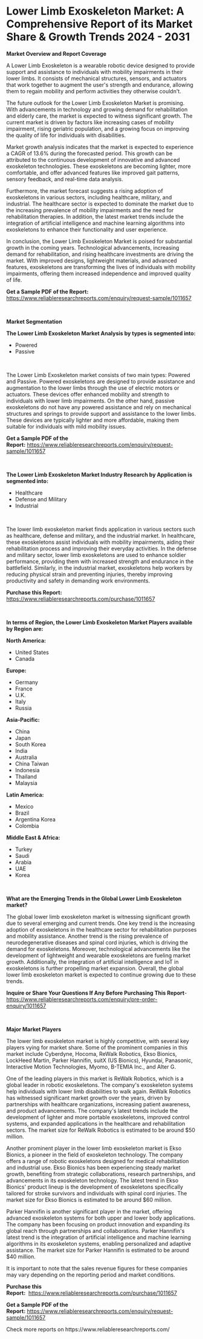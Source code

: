 <p><h1>Lower Limb Exoskeleton Market: A Comprehensive Report of its Market Share & Growth Trends 2024 - 2031</h1></p><p><strong>Market Overview and Report Coverage</strong></p>
<p><p>A Lower Limb Exoskeleton is a wearable robotic device designed to provide support and assistance to individuals with mobility impairments in their lower limbs. It consists of mechanical structures, sensors, and actuators that work together to augment the user's strength and endurance, allowing them to regain mobility and perform activities they otherwise couldn't.</p><p>The future outlook for the Lower Limb Exoskeleton Market is promising. With advancements in technology and growing demand for rehabilitation and elderly care, the market is expected to witness significant growth. The current market is driven by factors like increasing cases of mobility impairment, rising geriatric population, and a growing focus on improving the quality of life for individuals with disabilities.</p><p>Market growth analysis indicates that the market is expected to experience a CAGR of 13.6% during the forecasted period. This growth can be attributed to the continuous development of innovative and advanced exoskeleton technologies. These exoskeletons are becoming lighter, more comfortable, and offer advanced features like improved gait patterns, sensory feedback, and real-time data analysis.</p><p>Furthermore, the market forecast suggests a rising adoption of exoskeletons in various sectors, including healthcare, military, and industrial. The healthcare sector is expected to dominate the market due to the increasing prevalence of mobility impairments and the need for rehabilitation therapies. In addition, the latest market trends include the integration of artificial intelligence and machine learning algorithms into exoskeletons to enhance their functionality and user experience.</p><p>In conclusion, the Lower Limb Exoskeleton Market is poised for substantial growth in the coming years. Technological advancements, increasing demand for rehabilitation, and rising healthcare investments are driving the market. With improved designs, lightweight materials, and advanced features, exoskeletons are transforming the lives of individuals with mobility impairments, offering them increased independence and improved quality of life.</p></p>
<p><strong>Get a Sample PDF of the Report:</strong> <a href="https://www.reliableresearchreports.com/enquiry/request-sample/1011657">https://www.reliableresearchreports.com/enquiry/request-sample/1011657</a></p>
<p>&nbsp;</p>
<p><strong>Market Segmentation</strong></p>
<p><strong>The Lower Limb Exoskeleton Market Analysis by types is segmented into:</strong></p>
<p><ul><li>Powered</li><li>Passive</li></ul></p>
<p>&nbsp;</p>
<p><p>The Lower Limb Exoskeleton market consists of two main types: Powered and Passive. Powered exoskeletons are designed to provide assistance and augmentation to the lower limbs through the use of electric motors or actuators. These devices offer enhanced mobility and strength to individuals with lower limb impairments. On the other hand, passive exoskeletons do not have any powered assistance and rely on mechanical structures and springs to provide support and assistance to the lower limbs. These devices are typically lighter and more affordable, making them suitable for individuals with mild mobility issues.</p></p>
<p><strong>Get a Sample PDF of the Report:</strong>&nbsp;<a href="https://www.reliableresearchreports.com/enquiry/request-sample/1011657">https://www.reliableresearchreports.com/enquiry/request-sample/1011657</a></p>
<p>&nbsp;</p>
<p><strong>The Lower Limb Exoskeleton Market Industry Research by Application is segmented into:</strong></p>
<p><ul><li>Healthcare</li><li>Defense and Military</li><li>Industrial</li></ul></p>
<p>&nbsp;</p>
<p><p>The lower limb exoskeleton market finds application in various sectors such as healthcare, defense and military, and the industrial market. In healthcare, these exoskeletons assist individuals with mobility impairments, aiding their rehabilitation process and improving their everyday activities. In the defense and military sector, lower limb exoskeletons are used to enhance soldier performance, providing them with increased strength and endurance in the battlefield. Similarly, in the industrial market, exoskeletons help workers by reducing physical strain and preventing injuries, thereby improving productivity and safety in demanding work environments.</p></p>
<p><strong>Purchase this Report:</strong>&nbsp; <a href="https://www.reliableresearchreports.com/purchase/1011657">https://www.reliableresearchreports.com/purchase/1011657</a></p>
<p>&nbsp;</p>
<p><strong>In terms of Region, the Lower Limb Exoskeleton Market Players available by Region are:</strong></p>
<p>
    <p> <strong> North America: </strong>
        <ul>
            <li>United States</li>
            <li>Canada</li>
        </ul>
        </p> 
    <p> <strong> Europe: </strong>
        <ul>
            <li>Germany</li>
            <li>France</li>
            <li>U.K.</li>
            <li>Italy</li>
            <li>Russia</li>
        </ul>
        </p> 
    <p> <strong> Asia-Pacific: </strong>
        <ul>
            <li>China</li>
            <li>Japan</li>
            <li>South Korea</li>
            <li>India</li>
            <li>Australia</li>
            <li>China Taiwan</li>
            <li>Indonesia</li>
            <li>Thailand</li>
            <li>Malaysia</li>
        </ul>
        </p> 
    <p> <strong> Latin America: </strong>
        <ul>
            <li>Mexico</li>
            <li>Brazil</li>
            <li>Argentina Korea</li>
            <li>Colombia</li>
        </ul>
        </p> 
    <p> <strong> Middle East & Africa: </strong>
        <ul>
            <li>Turkey</li>
            <li>Saudi</li>
            <li>Arabia</li>
            <li>UAE</li>
            <li>Korea</li>
        </ul>
    </p>
    </p>
<p>&nbsp;</p>
<p><strong>What are the Emerging Trends in the Global Lower Limb Exoskeleton market?</strong></p>
<p><p>The global lower limb exoskeleton market is witnessing significant growth due to several emerging and current trends. One key trend is the increasing adoption of exoskeletons in the healthcare sector for rehabilitation purposes and mobility assistance. Another trend is the rising prevalence of neurodegenerative diseases and spinal cord injuries, which is driving the demand for exoskeletons. Moreover, technological advancements like the development of lightweight and wearable exoskeletons are fueling market growth. Additionally, the integration of artificial intelligence and IoT in exoskeletons is further propelling market expansion. Overall, the global lower limb exoskeleton market is expected to continue growing due to these trends.</p></p>
<p><strong>Inquire or Share Your Questions If Any Before Purchasing This Report</strong>- <a href="https://www.reliableresearchreports.com/enquiry/pre-order-enquiry/1011657">https://www.reliableresearchreports.com/enquiry/pre-order-enquiry/1011657</a></p>
<p>&nbsp;</p>
<p><strong>Major Market Players</strong></p>
<p><p>The lower limb exoskeleton market is highly competitive, with several key players vying for market share. Some of the prominent companies in this market include Cyberdyne, Hocoma, ReWalk Robotics, Ekso Bionics, LockHeed Martin, Parker Hannifin, suitX (US Bionics), Hyundai, Panasonic, Interactive Motion Technologies, Myomo, B-TEMIA Inc., and Alter G.</p><p>One of the leading players in this market is ReWalk Robotics, which is a global leader in robotic exoskeletons. The company's exoskeleton systems help individuals with lower limb disabilities to walk again. ReWalk Robotics has witnessed significant market growth over the years, driven by partnerships with healthcare organizations, increasing patient awareness, and product advancements. The company's latest trends include the development of lighter and more portable exoskeletons, improved control systems, and expanded applications in the healthcare and rehabilitation sectors. The market size for ReWalk Robotics is estimated to be around $50 million.</p><p>Another prominent player in the lower limb exoskeleton market is Ekso Bionics, a pioneer in the field of exoskeleton technology. The company offers a range of robotic exoskeletons designed for medical rehabilitation and industrial use. Ekso Bionics has been experiencing steady market growth, benefiting from strategic collaborations, research partnerships, and advancements in its exoskeleton technology. The latest trend in Ekso Bionics' product lineup is the development of exoskeletons specifically tailored for stroke survivors and individuals with spinal cord injuries. The market size for Ekso Bionics is estimated to be around $60 million.</p><p>Parker Hannifin is another significant player in the market, offering advanced exoskeleton systems for both upper and lower body applications. The company has been focusing on product innovation and expanding its global reach through partnerships and collaborations. Parker Hannifin's latest trend is the integration of artificial intelligence and machine learning algorithms in its exoskeleton systems, enabling personalized and adaptive assistance. The market size for Parker Hannifin is estimated to be around $40 million.</p><p>It is important to note that the sales revenue figures for these companies may vary depending on the reporting period and market conditions.</p></p>
<p><strong>Purchase this Report:</strong>&nbsp;&nbsp;<a href="https://www.reliableresearchreports.com/purchase/1011657">https://www.reliableresearchreports.com/purchase/1011657</a></p>
<p></p>
<p><strong>Get a Sample PDF of the Report:</strong>&nbsp;<a href="https://www.reliableresearchreports.com/enquiry/request-sample/1011657">https://www.reliableresearchreports.com/enquiry/request-sample/1011657</a></p>
<p>Check more reports on https://www.reliableresearchreports.com/</p>